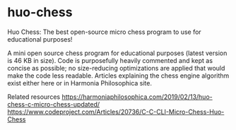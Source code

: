 # huo-chess
Huo Chess: The best open-source micro chess program to use for educational purposes!

A mini open source chess program for educational purposes (latest version is 46 KB in size). Code is purposefully heavily commented and kept as concise as possible; no size-reducing optimizations are applied that would make the code less readable. Articles explaining the chess engine algorithm exist either here or in Harmonia Philosophica site.

Related resources
https://harmoniaphilosophica.com/2019/02/13/huo-chess-c-micro-chess-updated/
https://www.codeproject.com/Articles/20736/C-C-CLI-Micro-Chess-Huo-Chess

